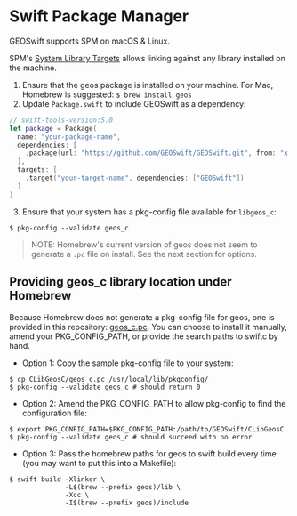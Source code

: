 # Swift Package Manager

GEOSwift supports SPM on macOS & Linux.

SPM's [System Library Targets](https://github.com/apple/swift-evolution/blob/master/proposals/0208-package-manager-system-library-targets.md) allows linking against any library installed on the machine.

1. Ensure that the geos package is installed on your machine. For Mac, Homebrew is suggested: `$ brew install geos`
2. Update `Package.swift` to include GEOSwift as a dependency:

```swift
// swift-tools-version:5.0
let package = Package(
  name: "your-package-name",
  dependencies: [
    .package(url: "https://github.com/GEOSwift/GEOSwift.git", from: "x.x.x") // Recommend latest release version, e.g. "5.2.0"
  ],
  targets: [
    .target("your-target-name", dependencies: ["GEOSwift"])
  ]
)
```

3.  Ensure that your system has a pkg-config file available for `libgeos_c`:
```
$ pkg-config --validate geos_c
```
> NOTE: Homebrew's current version of geos does not seem to generate a `.pc` file on install.  See the next section for options.

## Providing geos_c library location under Homebrew

Because Homebrew does not generate a pkg-config file for geos, one is provided in this repository: [geos_c.pc](CLibGeosC/geos_c.pc).  You can choose to install it manually, amend your PKG_CONFIG_PATH, or provide the search paths to swiftc by hand.

* Option 1: Copy the sample pkg-config file to your system:
```
$ cp CLibGeosC/geos_c.pc /usr/local/lib/pkgconfig/
$ pkg-config --validate geos_c # should return 0
```

* Option 2: Amend the PKG_CONFIG_PATH to allow pkg-config to find the configuration file:
```
$ export PKG_CONFIG_PATH=$PKG_CONFIG_PATH:/path/to/GEOSwift/CLibGeosC
$ pkg-config --validate geos_c # should succeed with no error
```

* Option 3: Pass the homebrew paths for geos to swift build every time (you may want to put this into a Makefile):
```
$ swift build -Xlinker \
              -L$(brew --prefix geos)/lib \
              -Xcc \
              -I$(brew --prefix geos)/include
```
